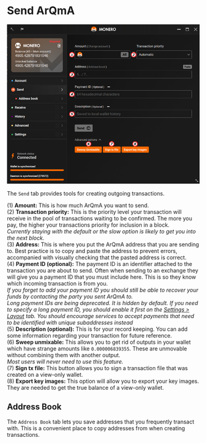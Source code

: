 # Send ArQmA
![send](media/black_send.png)

The `Send` tab provides tools for creating outgoing transactions.

(1) **Amount:** This is how much ArQmA you want to send.  
(2) **Transaction priority:** This is the priority level your transaction will receive in the pool of transactions waiting to be confirmed. The more you pay, the higher your transactions priority for inclusion in a block.  
*Currently staying with the default or the slow option is likely to get you into the next block.*  
(3) **Address:** This is where you put the ArQmA address that you are sending to. Best practice is to copy and paste the address to prevent errors, accompanied with visually checking that the pasted address is correct.  
(4) **Payment ID (optional):** The payment ID is an identifier attached to the transaction you are about to send. Often when sending to an exchange they will give you a payment ID that you must include here. This is so they know which incoming transaction is from you.  
*If you forget to add your payment ID you should still be able to recover your funds by contacting the party you sent ArQmA to.*  
*Long payment IDs are being deprecated. It is hidden by default. If you need to specify a long payment ID, you should enable it first on the [Settings > Layout](#layout) tab. You should encourage services to accept payments that need to be identified with unique subaddresses instead*  
(5) **Description (optional):** This is for your record keeping. You can add some information regarding your transaction for future reference.   
(6) **Sweep unmixable:** This allows you to get rid of outputs in your wallet which have strange amounts like `0.000006839355`. These are unmovable without combining them with another output.  
*Most users will never need to use this feature.*  
(7) **Sign tx file:** This button allows you to sign a transaction file that was created on a view-only wallet.  
(8) **Export key images:** This option will allow you to export your key images. They are needed to get the true balance of a view-only wallet.

## Address Book
The `Address Book` tab lets you save addresses that you frequently transact with. This is a convenient place to copy addresses from when creating transactions.
